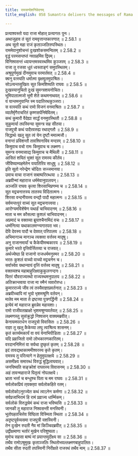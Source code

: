 ```yaml
---
title: रामसन्देशनिवेदनम्
title_english: 058 Sumantra delivers the messages of Rama

---
```

<div class="audioEmbed"  caption="श्रीराम-हरिसीताराममूर्ति-घनपाठिभ्यां वचनम्" src="https://archive.org/download/Ramayana-recitation-Sriram-harisItArAmamUrti-Ghanapaati-v2/Kanda_2/Kanda_2_AYK-058-Rama_Sandesha_Nivedanam.mp3"></div>

  
प्रत्याश्वस्तो यदा राजा मोहात् प्रत्यागतः पुनः।  
अथाजुहाव तं सूतं रामवृत्तान्तकारणात् ॥ 2.58.1 ॥   
अथ सूतो महा राजं कृताञ्जलिरुपस्थितः।  
राममेवानुशोचन्तं दुःखशोकसमन्वितम् ॥ 2.58.2 ॥   
वृद्धं परमसन्तप्तं नवग्रहमिव द्विपम्।  
विनिश्वसन्तं ध्यायन्तमस्वस्थमिव कुञ्जरम् ॥ 2.58.3 ॥   
राजा तु रजसा धूतं ध्वस्ताङ्गं समुपस्थितम्।  
अश्रुपूर्णमुखं दीनमुवाच परमार्तवत् ॥ 2.58.4 ॥   
क्वनु वत्स्यति धर्मात्मा वृक्षमूलमुपाश्रितः।  
सोऽत्यन्तसुखितः सूत किमशिष्यति राघवः ॥ 2.58.5 ॥   
दुःखस्यानुचितो दुःखं सुमन्त्रशयनोचितः।  
भूमिपालात्मजो भूमौ शेते कथमनाथवत् ॥ 2.58.6 ॥   
यं यान्तमनुयान्ति स्म पदातिरथकुञ्जराः।  
स वत्स्यति कथं रामो विजनं वनमाश्रितः ॥ 2.58.7 ॥   
व्यालैर्मृगैराचरितं कृष्णसर्पनिषेवितम्।  
कथं कुमारौ वैदेह्या सार्द्धं वनमुपस्थितौ ॥ 2.58.8 ॥   
सुकुमार्या तपस्विन्या सुमन्त्र सह सीतया।  
राजपुत्रौ कथं पादैरवरुह्य रथाद्गतौ ॥ 2.58.9 ॥   
सिद्धार्थः खलु सूत त्वं येन दृष्टौ ममात्मजौ।  
वनान्तं प्रविशन्तौ तावश्विनाविव मन्दरम् ॥ 2.58.10 ॥   
किमुवाच वचो रामः किमुवाच च लक्ष्मणः।  
सुमन्त्र वनमासाद्य किमुवाच च मैथिली ॥ 2.58.11 ॥   
आसितं शयितं भुक्तं सूत रामस्य कीर्तय।  
जीविष्याम्यहमेतेन ययातिरिव साधुषु ॥ 2.58.12 ॥   
इति सूतो नरेन्द्रेण चोदितः सज्जमानया।  
उवाच वाचा राजानं सबाष्परिरब्धया ॥ 2.58.13 ॥   
अब्रवीन्मां महाराज धर्ममेवानुपालयन्।  
अञ्जलिं राघवः कृत्वा शिरसाभिप्रणम्य च ॥ 2.58.14 ॥   
सूत मद्वचनात्तस्य तातस्य विदितात्मनः।  
शिरसा वन्दनीयस्य वन्द्यौ पादौ महात्मनः ॥ 2.58.15 ॥   
सर्वमन्तःपुरं वाच्यं सूत मद्वचनात्त्वया।  
आरोग्यमविशेषेण यथार्हं चाभिवादनम् ॥ 2.58.16 ॥   
माता च मम कौसल्या कुशलं चाभिवादनम्।  
अप्रमादं च वक्तव्या ब्रूयाश्चैनामिदं वचः ॥ 2.58.17 ॥   
धर्म्मनित्या यथाकालमग्न्यगारपरा भव।  
देवि देवस्य पादौ च देववत् परिपालय ॥ 2.58.18 ॥   
अभिमानञ्च मानञ्च त्यक्त्वा वर्त्तस्व मातृषु।  
अनु राजानमार्यां च कैकेयीमम्बकारय ॥ 2.58.19 ॥   
कुमारे भरते वृत्तिर्वर्त्तितव्या च राजवत्।  
अर्थज्येष्ठा हि राजानो राजधर्ममनुस्मर ॥ 2.58.20 ॥   
भरतः कुशलं वाच्यो वाच्यो मद्वचनेन च।  
सर्वास्वेव यथान्यायं वृत्तिं वर्त्तस्व मातृषु ॥ 2.58.21 ॥   
वक्तव्यश्च महाबाहुरिक्ष्वाकुकुलनन्दनः।  
पितरं यौवराज्यस्थो राज्यस्थमनुपालय ॥ 2.58.22 ॥   
अतिक्रान्तवया राजा मा स्मैनं व्यवरोरुधः।  
कुमारराज्ये जीव त्वं तस्यैवाज्ञाप्रवर्तनात् ॥ 2.58.23 ॥   
अब्रवीच्चापि मां भूयो भृशमश्रूणि वर्तयन्।  
मातेव मम माता ते द्रष्टव्या पुत्रगर्द्धिनी ॥ 2.58.24 ॥   
इत्येवं मां महाराज ब्रुवन्नेव महायशाः।  
रामो राजीवताम्राक्षो भृशमश्रूण्यवर्तयत् ॥ 2.58.25 ॥   
लक्ष्मणस्तु सुसंक्रुद्धो निश्वसन् वाक्यमब्रवीत्।  
केनायमपराधेन राजपुत्रो विवासितः ॥ 2.58.26 ॥   
राज्ञा तु खलु कैकेय्या लघु त्वाश्रित्य शासनम्।  
कृतं कार्य्यमकार्यं वा वयं येनाभिपीडिताः ॥ 2.58.27 ॥   
यदि प्रव्राजितो रामो लोभकारणकारितम्।  
वरदाननिमित्तं वा सर्वथा दुष्कृतं कृतम् ॥ 2.58.28 ॥   
इदं तावद्यथाकाममीश्वरस्य कृते कृतम्।  
रामस्य तु परित्यागे न हेतुमुपलक्षये ॥ 2.58.29 ॥   
असमीक्ष्य समारब्धं विरुद्धं बुद्धिलाघवात्।  
जनयिष्यति सङ्क्रोशं राघवस्य विवासनम् ॥ 2.58.30 ॥   
अहं तावन्महाराजे पितृत्वं नोपलक्षये।  
भ्राता भर्त्ता च बन्धुश्च पिता च मम राघवः ॥ 2.58.31 ॥   
सर्वलोकप्रियं त्यक्त्वा सर्वलोकहिते रतम्।  
सर्वलोकोऽनुरज्येत कथं त्वाऽनेन कर्मणा ॥ 2.58.32 ॥   
सर्वप्रजाभिरामं हि रामं प्रव्राज्य धार्म्मिकम्।  
सर्वलोकं विरुद्ध्येमं कथं राजा भविष्यसि ॥ 2.58.33 ॥   
जानकी तु महाराज निश्वसन्ती मनस्विनी।  
भूतोपहतचित्तेव विष्ठिता विस्मिता स्थिता ॥ 2.58.34 ॥   
अदृष्टपूर्वव्यसमा राजपुत्री यशस्विनी।  
तेन दुःखेन रुदती नैव मां किञ्चिदब्रवीत् ॥ 2.58.35 ॥   
उद्वीक्षमाणा भर्तारं मुखेन परिशुष्यता।  
मुमोच सहसा बाष्पं मां प्रयान्तमुदीक्ष्य सा ॥ 2.58.36 ॥   
तथैव रामोऽश्रुमुखः कृताञ्जलिः स्थितोभवल्लक्ष्मणबाहुपालितः।  
तथैव सीता रुदती तपस्विनी निरीक्षते राजरथं तथैव माम् ॥ 2.58.37 ॥   